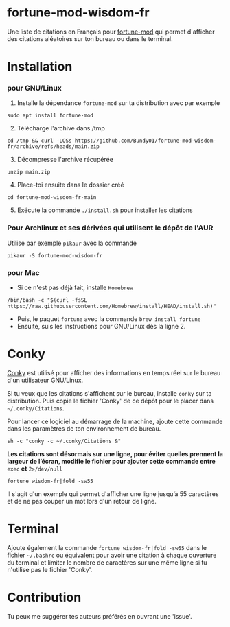 # fortune-mod-wisdom-fr

Une liste de citations en Français pour [fortune-mod](https://github.com/shlomif/fortune-mod) qui permet d'afficher des citations aléatoires sur ton bureau ou dans le terminal.


# Installation
### pour GNU/Linux
1. Installe la dépendance `fortune-mod` sur ta distribution avec par exemple
```console
sudo apt install fortune-mod
```
2. Télécharge l'archive dans /tmp
```console
cd /tmp && curl -LOSs https://github.com/Bundy01/fortune-mod-wisdom-fr/archive/refs/heads/main.zip
```
3. Décompresse l'archive récupérée
```console
unzip main.zip
```
4. Place-toi ensuite dans le dossier créé
```console
cd fortune-mod-wisdom-fr-main
```
5. Exécute la commande `./install.sh` pour installer les citations

### Pour Archlinux et ses dérivées qui utilisent le dépôt de l'AUR
Utilise par exemple `pikaur` avec la commande
```console
pikaur -S fortune-mod-wisdom-fr
```

### pour Mac
* Si ce n'est pas déjà fait, installe `Homebrew`
```console
/bin/bash -c "$(curl -fsSL https://raw.githubusercontent.com/Homebrew/install/HEAD/install.sh)"
```
* Puis, le paquet `fortune` avec la commande `brew install fortune`
* Ensuite, suis les instructions pour GNU/Linux dès la ligne 2.


# Conky

[Conky](https://github.com/brndnmtthws/conky) est utilisé pour afficher des informations en temps réel sur le bureau d'un utilisateur GNU/Linux.

Si tu veux que les citations s'affichent sur le bureau, installe `conky` sur ta distribution. Puis copie le fichier 'Conky' de ce dépôt pour le placer dans `~/.conky/Citations`.

Pour lancer ce logiciel au démarrage de la machine, ajoute cette commande dans les paramètres de ton environnement de bureau.
```console
sh -c "conky -c ~/.conky/Citations &"
```

**Les citations sont désormais sur une ligne, pour éviter quelles prennent la largeur de l’écran, modifie le fichier pour ajouter cette commande entre** `exec` **et** `2>/dev/null`
```console
fortune wisdom-fr|fold -sw55
```
Il s'agit d'un exemple qui permet d'afficher une ligne jusqu’à 55 caractères et de ne pas couper un mot lors d'un retour de ligne.


# Terminal

Ajoute également la commande `fortune wisdom-fr|fold -sw55` dans le fichier `~/.bashrc` ou équivalent pour avoir une citation à chaque ouverture du terminal et limiter le nombre de caractères sur une même ligne si tu n'utilise pas le fichier 'Conky'.


# Contribution

Tu peux me suggérer tes auteurs préférés en ouvrant une 'issue'.
